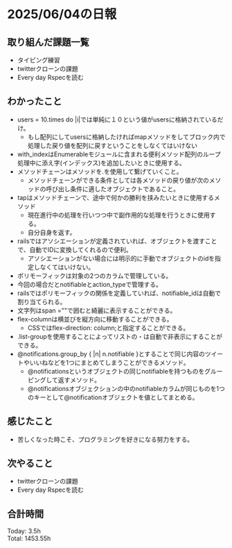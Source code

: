 # 2025/06/04の日報
## 取り組んだ課題一覧
* タイピング練習
* twitterクローンの課題
* Every day Rspecを読む
## わかったこと 
* users = 10.times do |i|では単純に１０という値がusersに格納されているだけ。
  * もし配列にしてusersに格納したければmapメソッドをしてブロック内で処理した戻り値を配列に戻すということをしなくてはいけない
* with_indexはEnumerableモジュールに含まれる便利メソッド配列のループ処理中に添え字(インデックス)を追加したいときに使用する。
* メソッドチェーンはメソッドを.を使用して繋げていくこと。
  * メソッドチェーンができる条件としては各メソッドの戻り値が次のメソッドの呼び出し条件に適したオブジェクトであること。
* tapはメソッドチェーンで、途中で何かの勝利を挟みたいときに使用するメソッド
  * 現在進行中の処理を行いつつ中で副作用的な処理を行うときに使用する。
  * 自分自身を返す。
* railsではアソシエーションが定義されていれば、オブジェクトを渡すことで、自動でIDに変換してくれるので便利。
  * アソシエーションがない場合には明示的に手動でオブジェクトのidを指定しなくてはいけない。
* ポリモーフィックは対象の2つのカラムで管理している。
 * 今回の場合だとnotifiableとaction_typeで管理する。
 * railsではポリモーフィックの関係を定義していれば、notifiable_idは自動で割り当てられる。
* 文字列はspan =""で囲むと綺麗に表示することができる。
* flex-columnは横並びを縦方向に移動することができる。
  * CSSではflex-direction: column;と指定することができる。
* .list-groupを使用することによってリストの・は自動で非表示にすることができる。
* @notifications.group_by { |n| n.notifiable }とすることで同じ内容のツイートやいいねなどを1つにまとめてしまうことができるメソッド。
  * @notificationsというオブジェクトの同じnotifiableを持つものをグルーピングして返すメソッド。
  * @notificationsオブジェクションの中のnotifiableカラムが同じものを1つのキーとして@notificationオブジェクトを値としてまとめる。               
## 感じたこと
* 苦しくなった時こそ、プログラミングを好きになる努力をする。
## 次やること
* twitterクローンの課題
* Every day Rspecを読む
##  合計時間 
Today: 3.5h<br>
Total: 1453.55h
